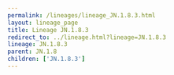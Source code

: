 ```yaml
---
permalink: /lineages/lineage_JN.1.8.3.html
layout: lineage_page
title: Lineage JN.1.8.3
redirect_to: ../lineage.html?lineage=JN.1.8.3
lineage: JN.1.8.3
parent: JN.1.8
children: ['JN.1.8.3']
---
```

